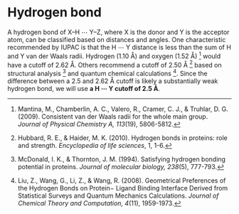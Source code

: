 # Hydrogen bond

A hydrogen bond of X&ndash;H $\cdots$ Y&ndash;Z, where X is the donor and Y is the acceptor atom, can be classified based on distances and angles.
One characteristic recommended by IUPAC is that the H $\cdots$ Y distance is less than the sum of H and Y van der Waals radii.
Hydrogen (1.10 Å) and oxygen (1.52 Å) [^mantina2009consistent] would have a cutoff of 2.62 Å.
Others recommend a cutoff of 2.50 Å [^hubbard2010hydrogen] based on structural analysis [^mcdonald1994satisfying] and quantum chemical calculations [^liu2008geometrical].
Since the difference between a 2.5 and 2.62 Å cutoff is likely a substantially weak hydrogen bond, we will use **a H $\cdots$ Y cutoff of 2.5 Å**.

<!-- REFERENCES -->

[^mantina2009consistent]: Mantina, M., Chamberlin, A. C., Valero, R., Cramer, C. J., & Truhlar, D. G. (2009). Consistent van der Waals radii for the whole main group. *Journal of Physical Chemistry A, 113*(19), 5806-5812.
[^hubbard2010hydrogen]: Hubbard, R. E., & Haider, M. K. (2010). Hydrogen bonds in proteins: role and strength. *Encyclopedia of life sciences*, 1, 1-6.
[^mcdonald1994satisfying]: McDonald, I. K., & Thornton, J. M. (1994). Satisfying hydrogen bonding potential in proteins. *Journal of molecular biology, 238*(5), 777-793.
[^liu2008geometrical]: Liu, Z., Wang, G., Li, Z., & Wang, R. (2008). Geometrical Preferences of the Hydrogen Bonds on Protein− Ligand Binding Interface Derived from Statistical Surveys and Quantum Mechanics Calculations. *Journal of Chemical Theory and Computation, 4*(11), 1959-1973.
